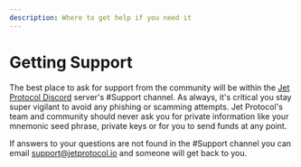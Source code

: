 ```yaml
---
description: Where to get help if you need it
---
```


# Getting Support

The best place to ask for support from the community will be within the [Jet Protocol Discord](https://discord.gg/RW2hsqwfej) server's \#Support channel. As always, it's critical you stay super vigilant to avoid any phishing or scamming attempts. Jet Protocol's team and community should never ask you for private information like your mnemonic seed phrase, private keys or for you to send funds at any point. 

If answers to your questions are not found in the \#Support channel you can email support@jetprotocol.io and someone will get back to you. 

